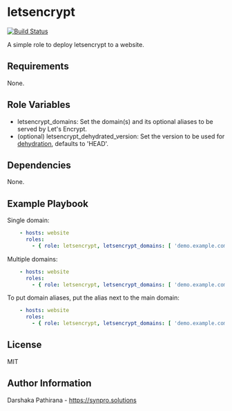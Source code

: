 letsencrypt
===========

[![Build Status](https://travis-ci.com/jkirk/ansible-role-letsencrypt.svg?branch=master)](https://travis-ci.com/jkirk/ansible-role-letsencrypt)

A simple role to deploy letsencrypt to a website.

Requirements
------------

None.

Role Variables
--------------

* letsencrypt_domains: Set the domain(s) and its optional aliases to be served by Let's Encrypt.
* (optional) letsencrypt_dehydrated_version: Set the version to be used for [dehydration](https://github.com/lukas2511/dehydrated/releases), defaults to 'HEAD'.

Dependencies
------------

None.

Example Playbook
----------------

Single domain:
```yaml
    - hosts: website
      roles:
        - { role: letsencrypt, letsencrypt_domains: [ 'demo.example.com' ] }
```

Multiple domains:
```yaml
    - hosts: website
      roles:
        - { role: letsencrypt, letsencrypt_domains: [ 'demo.example.com', 'demo2.example.com' ], dehydrated_version: 'v0.6.2' }
```

To put domain aliases, put the alias next to the main domain:
```yaml
    - hosts: website
      roles:
        - { role: letsencrypt, letsencrypt_domains: [ 'demo.example.com alias.example.com' ] }
```

License
-------

MIT

Author Information
------------------

Darshaka Pathirana - https://synpro.solutions
